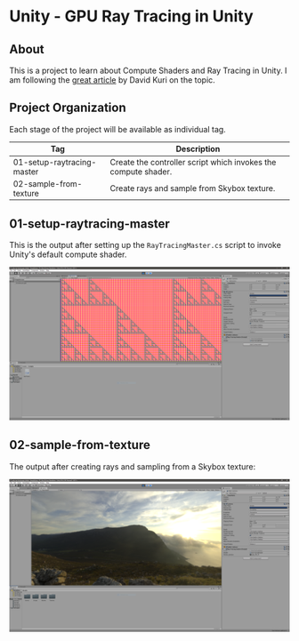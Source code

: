 # Unity - GPU Ray Tracing in Unity

## About

This is a project to learn about Compute Shaders and Ray Tracing in Unity. I am following
the [great article](http://blog.three-eyed-games.com/2018/05/03/gpu-ray-tracing-in-unity-part-1/) by
David Kuri on the topic.

## Project Organization

Each stage of the project will be available as individual tag.

| Tag                        | Description                                                    |
| -------------------------- | -------------------------------------------------------------- |
| 01-setup-raytracing-master | Create the controller script which invokes the compute shader. |
| 02-sample-from-texture     | Create rays and sample from Skybox texture.                    |

## 01-setup-raytracing-master

This is the output after setting up the `RayTracingMaster.cs` script to invoke Unity's default compute shader.

![Unity Default Compute Shader](./Documentation/Visualization/01-setup-raytracing-master.PNG "Unity Default Compute Shader")

## 02-sample-from-texture

The output after creating rays and sampling from a Skybox texture:

![Skybox Texture](./Documentation/Visualization/02-sample-from-texture.PNG "Cape Hill Skybox")